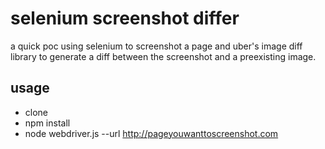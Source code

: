 selenium screenshot differ
==========================

a quick poc using selenium to screenshot a page and uber's image diff library to generate a diff between the screenshot and a preexisting image.

usage
-----

* clone
* npm install
* node webdriver.js --url http://pageyouwanttoscreenshot.com
